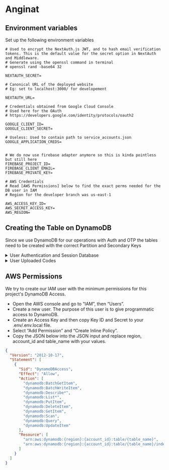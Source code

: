 # Anginat

## Environment variables

Set up the following environment variables

```env
# Used to encrypt the NextAuth.js JWT, and to hash email verification tokens. This is the default value for the secret option in NextAuth and Middleware.
# Generate using the openssl command in terminal
# openssl rand -base64 32

NEXTAUTH_SECRET=

# Canonical URL of the deployed website
# Eg: set to localhost:3000/ for developement

NEXTAUTH_URL=

# Credentials obtained from Google Cloud Console
# Used here for the OAuth
# https://developers.google.com/identity/protocols/oauth2

GOOGLE_CLIENT_ID=
GOOGLE_CLIENT_SECRET=

# Useless: Used to contain path to service_accounts.json
GOOGLE_APPLICATION_CREDS=


# We do now use firebase adapter anymore so this is kinda pointless but still here
FIREBASE_PROJECT_ID=
FIREBASE_CLIENT_EMAIL=
FIREBASE_PRIVATE_KEY=

# AWS Credentials
# Read [AWS Permissions] below to find the exact perms needed for the DB user in IAM
# Region for the developer branch was us-east-1

AWS_ACCESS_KEY_ID=
AWS_SECRET_ACCESS_KEY=
AWS_REGION=
```

## Creating the Table on DynamoDB

Since we use DynamoDB for our operations with Auth and OTP the tables need 
to be created with the correct Partition and Secondary Keys

<details>
<summary>User Authentication and Session Database</summary>
This table is named `user-auth` and contains all the details used by NextAuth

- Partition Key: `pk` Type: `String`
- Secondary Key: `sk` Type: `String`

Create a Global Secondary index called `GSI1` Read the Details Section below for info:
- Partition Key: `GSI1PK` Type: `String`
- Partition Key: `GSI1SK` Type: `String`

#### Details

This table is partitioned by users which has the format `USER#<uuid>` which is used by NextAuth internally.
However since we also need to look users up by email, without using the EXTREMELY expensive Scan operation,
we have a Global Secondary Index that stores the email as a part of the Partition and Secondary Key.

This allows us to use the Query/Get operation on the Global Secondary Index, which means we still get the
lightning fast reads while searching the user with email. See this
[function](https://github.com/AnginatEvents/anginat/blob/f75b9c2989770fb0a6cbe450e87de328ce846140/lib/db/dynamo_conn.ts#L81) to see this in use

PS: The email is only part of one of the objects that NextAuth Adapter creates which is for the object with
`type` as `USER`. There are other objects, Read DynamoDB Adapter for NextAuth for the details.


</details>

<details>
    <summary>User Uploaded Codes</summary>
This table is named `user-codes` and contains the codes that the user will upload using CSV files

- Partition Key: `pk` Type: `String`
- Secondary Key: `code` Type: `String`
</details>

## AWS Permissions

We try to create our IAM user with the minimum permissions for this project's DynamoDB Access.

- Open the AWS console and go to “IAM”, then “Users”.
- Create a new user. The purpose of this user is to give programmatic access to DynamoDB.
- Create an Access Key and then copy Key ID and Secret to your .env/.env.local file.
- Select “Add Permission” and “Create Inline Policy”.
- Copy the JSON below into the JSON input and replace region, account_id and table_name with your values.

```json
{
  "Version": "2012-10-17",
  "Statement": [
    {
      "Sid": "DynamoDBAccess",
      "Effect": "Allow",
      "Action": [
        "dynamodb:BatchGetItem",
        "dynamodb:BatchWriteItem",
        "dynamodb:Describe*",
        "dynamodb:List*",
        "dynamodb:PutItem",
        "dynamodb:DeleteItem",
        "dynamodb:GetItem",
        "dynamodb:Scan",
        "dynamodb:Query",
        "dynamodb:UpdateItem"
      ],
      "Resource": [
        "arn:aws:dynamodb:{region}:{account_id}:table/{table_name}",
        "arn:aws:dynamodb:{region}:{account_id}:table/{table_name}/index/GSI1"
      ]
    }
  ]
}
```
